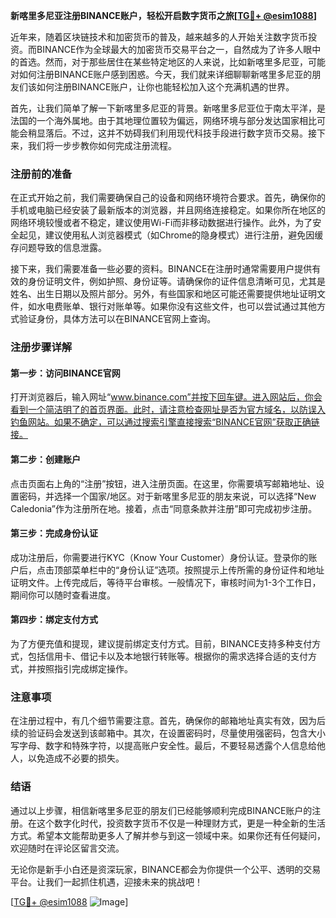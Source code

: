 **新喀里多尼亚注册BINANCE账户，轻松开启数字货币之旅[[TG💪+ @esim1088](https://t.me/s/esim1088)]**

近年来，随着区块链技术和加密货币的普及，越来越多的人开始关注数字货币投资。而BINANCE作为全球最大的加密货币交易平台之一，自然成为了许多人眼中的首选。然而，对于那些居住在某些特定地区的人来说，比如新喀里多尼亚，可能对如何注册BINANCE账户感到困惑。今天，我们就来详细聊聊新喀里多尼亚的朋友们该如何注册BINANCE账户，让你也能轻松加入这个充满机遇的世界。

首先，让我们简单了解一下新喀里多尼亚的背景。新喀里多尼亚位于南太平洋，是法国的一个海外属地。由于其地理位置较为偏远，网络环境与部分发达国家相比可能会稍显落后。不过，这并不妨碍我们利用现代科技手段进行数字货币交易。接下来，我们将一步步教你如何完成注册流程。

### 注册前的准备

在正式开始之前，我们需要确保自己的设备和网络环境符合要求。首先，确保你的手机或电脑已经安装了最新版本的浏览器，并且网络连接稳定。如果你所在地区的网络环境较慢或者不稳定，建议使用Wi-Fi而非移动数据进行操作。此外，为了安全起见，建议使用私人浏览器模式（如Chrome的隐身模式）进行注册，避免因缓存问题导致的信息泄露。

接下来，我们需要准备一些必要的资料。BINANCE在注册时通常需要用户提供有效的身份证明文件，例如护照、身份证等。请确保你的证件信息清晰可见，尤其是姓名、出生日期以及照片部分。另外，有些国家和地区可能还需要提供地址证明文件，如水电费账单、银行对账单等。如果你没有这些文件，也可以尝试通过其他方式验证身份，具体方法可以在BINANCE官网上查询。

### 注册步骤详解

#### 第一步：访问BINANCE官网

打开浏览器后，输入网址“www.binance.com”并按下回车键。进入网站后，你会看到一个简洁明了的首页界面。此时，请注意检查网址是否为官方域名，以防误入钓鱼网站。如果不确定，可以通过搜索引擎直接搜索“BINANCE官网”获取正确链接。

#### 第二步：创建账户

点击页面右上角的“注册”按钮，进入注册页面。在这里，你需要填写邮箱地址、设置密码，并选择一个国家/地区。对于新喀里多尼亚的朋友来说，可以选择“New Caledonia”作为注册所在地。接着，点击“同意条款并注册”即可完成初步注册。

#### 第三步：完成身份认证

成功注册后，你需要进行KYC（Know Your Customer）身份认证。登录你的账户后，点击顶部菜单栏中的“身份认证”选项。按照提示上传所需的身份证件和地址证明文件。上传完成后，等待平台审核。一般情况下，审核时间为1-3个工作日，期间你可以随时查看进度。

#### 第四步：绑定支付方式

为了方便充值和提现，建议提前绑定支付方式。目前，BINANCE支持多种支付方式，包括信用卡、借记卡以及本地银行转账等。根据你的需求选择合适的支付方式，并按照指引完成绑定操作。

### 注意事项

在注册过程中，有几个细节需要注意。首先，确保你的邮箱地址真实有效，因为后续的验证码会发送到该邮箱中。其次，在设置密码时，尽量使用强密码，包含大小写字母、数字和特殊字符，以提高账户安全性。最后，不要轻易透露个人信息给他人，以免造成不必要的损失。

### 结语

通过以上步骤，相信新喀里多尼亚的朋友们已经能够顺利完成BINANCE账户的注册。在这个数字化时代，投资数字货币不仅是一种理财方式，更是一种全新的生活方式。希望本文能帮助更多人了解并参与到这一领域中来。如果你还有任何疑问，欢迎随时在评论区留言交流。

无论你是新手小白还是资深玩家，BINANCE都会为你提供一个公平、透明的交易平台。让我们一起抓住机遇，迎接未来的挑战吧！

[[TG💪+ @esim1088](https://t.me/s/esim1088) ![Image](https://i.postimg.cc/4NQfJmqS/Snipaste-2025-05-13-00-14-12.png)]